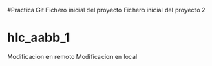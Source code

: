 #Practica Git
Fichero inicial del proyecto
Fichero inicial del proyecto 2
# hlc_aabb_1
Modificacion en remoto
Modificacion en local
